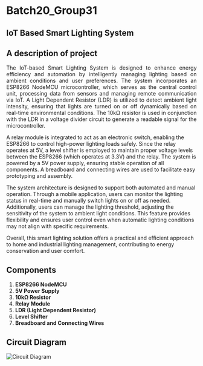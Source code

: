 # Batch20_Group31
## IoT Based Smart Lighting System

## A description of project

<p align="justify">
The IoT-based Smart Lighting System is designed to enhance energy efficiency and automation by intelligently managing lighting based on ambient conditions and user preferences. The system incorporates an ESP8266 NodeMCU microcontroller, which serves as the central control unit, processing data from sensors and managing remote communication via IoT. A Light Dependent Resistor (LDR) is utilized to detect ambient light intensity, ensuring that lights are turned on or off dynamically based on real-time environmental conditions. The 10kΩ resistor is used in conjunction with the LDR in a voltage divider circuit to generate a readable signal for the microcontroller.  

A relay module is integrated to act as an electronic switch, enabling the ESP8266 to control high-power lighting loads safely. Since the relay operates at 5V, a level shifter is employed to maintain proper voltage levels between the ESP8266 (which operates at 3.3V) and the relay. The system is powered by a 5V power supply, ensuring stable operation of all components. A breadboard and connecting wires are used to facilitate easy prototyping and assembly.  

The system architecture is designed to support both automated and manual operation. Through a mobile application, users can monitor the lighting status in real-time and manually switch lights on or off as needed. Additionally, users can manage the lighting threshold, adjusting the sensitivity of the system to ambient light conditions. This feature provides flexibility and ensures user control even when automatic lighting conditions may not align with specific requirements.  

Overall, this smart lighting solution offers a practical and efficient approach to home and industrial lighting management, contributing to energy conservation and user comfort.
</p>


## Components
1. **ESP8266 NodeMCU**  
2. **5V Power Supply**  
3. **10kΩ Resistor**  
4. **Relay Module**  
5. **LDR (Light Dependent Resistor)**  
6. **Level Shifter**  
7. **Breadboard and Connecting Wires**  

## Circuit Diagram
![Circuit Diagram](https://github.com/user-attachments/assets/efc04f69-148d-4073-882d-5ba62a0bcb7f)
